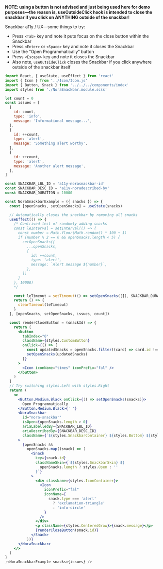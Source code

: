 **NOTE: using a button is not advised and just being used here for demo purposes—the reason is, useOutsideClick hook is intended to close the snackbar if you click on ANYTHING outside of the snackbar!**

Snackbar a11y / UX—some things to try:

- Press `<Tab>` key and note it puts focus on the close button within the Snackbar
- Press `<Enter>` or `<Space>` key and note it closes the Snackbar
- Use the "Open Programmatically" button
- Press `<Escape>` key and note it closes the Snackbar
- Also note, `useOutsideClick` closes the Snackbar if you click anywhere outside of the snackbar itself

```jsx
import React, { useState, useEffect } from 'react'
import { Icon } from '../Icon/Icon.js'
import { Button, Snack } from '../../../components/index'
import styles from './NoraSnackbar.module.scss'

let count = 0
const issues = [
  {
    id: count,
    type: 'info',
    message: 'Informational message...',
  },
  {
    id: ++count,
    type: 'alert',
    message: 'Something alert worthy',
  },
  {
    id: ++count,
    type: 'alert',
    message: 'Another alert message',
  },
]

const SNACKBAR_LBL_ID = 'a11y-norasnackbar-id'
const SNACKBAR_DESC_ID = 'a11y-noradescribed-by'
const SNACKBAR_DURATION = 10000

const NoraSnackbarExample = ({ snacks }) => {
  const [openSnacks, setOpenSnacks] = useState(snacks)

  // Automatically closes the snackbar by removing all snacks
  useEffect(() => {
    /* Contrived test of randomly adding snacks
    const leInterval = setInterval(() => {
      const number = Math.floor(Math.random() * 100 + 1)
      if (number % 2 == 0 && openSnacks.length < 5) {
        setOpenSnacks([
          ...openSnacks,
          {
            id: ++count,
            type: 'alert',
            message: `Alert message ${number}`,
          },
        ])
      }
    }, 10000)
    */

    const leTimeout = setTimeout(() => setOpenSnacks([]), SNACKBAR_DURATION)
    return () => {
      clearTimeout(leTimeout)
    }
  }, [openSnacks, setOpenSnacks, issues, count])

  const renderCloseButton = (snackId) => {
    return (
      <button
        tabIndex="0"
        className={styles.CustomButton}
        onClick={() => {
          const updatedSnacks = openSnacks.filter((card) => card.id !== snackId)
          setOpenSnacks(updatedSnacks)
        }}
      >
        <Icon iconName="times" iconPrefix="fal" />
      </button>
    )
  }
  // Try switching styles.Left with styles.Right
  return (
    <>
      <Button.Medium.Black onClick={() => setOpenSnacks(snacks)}>
        Open Programmatically
      </Button.Medium.Black>{' '}
      <NoraSnackbar
        id="nora-snackbar"
        isOpen={openSnacks.length > 0}
        ariaLabelledBy={SNACKBAR_LBL_ID}
        ariaDescribedBy={SNACKBAR_DESC_ID}
        className={`${styles.SnackbarContainer} ${styles.Bottom} ${styles.Left}`}
      >
        {openSnacks &&
          openSnacks.map((snack) => (
            <Snack
              key={snack.id}
              classNameSkin={`${styles.SnackbarSkin} ${
                openSnacks.length ? styles.Open : ''
              }`}
            >
              <div className={styles.IconContainer}>
                <Icon
                  iconPrefix="fal"
                  iconName={
                    snack.type === 'alert'
                      ? 'exclamation-triangle'
                      : 'info-circle'
                  }
                />
              </div>
              <p className={styles.CenteredGrow}>{snack.message}</p>
              {renderCloseButton(snack.id)}
            </Snack>
          ))}
      </NoraSnackbar>
    </>
  )
}
;<NoraSnackbarExample snacks={issues} />
```
